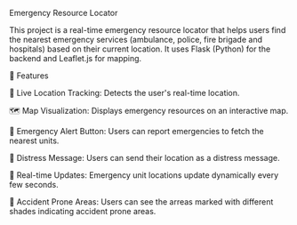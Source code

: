 Emergency Resource Locator

This project is a real-time emergency resource locator that helps users find the nearest emergency services (ambulance, police, fire brigade and hospitals) based on their current location. It uses Flask (Python) for the backend and Leaflet.js for mapping.

🚀 Features

📍 Live Location Tracking: Detects the user's real-time location.

🗺 Map Visualization: Displays emergency resources on an interactive map.

🔔 Emergency Alert Button: Users can report emergencies to fetch the nearest units.

📢 Distress Message: Users can send their location as a distress message.

🔄 Real-time Updates: Emergency unit locations update dynamically every few seconds.

🔔 Accident Prone Areas: Users can see the arreas marked with different shades indicating accident prone areas.


